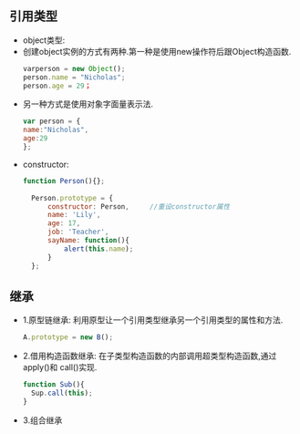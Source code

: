 ## 引用类型
- object类型:
- 创建object实例的方式有两种.第一种是使用new操作符后跟Object构造函数.
  ```javascript
  varperson = new Object();
  person.name = "Nicholas";
  person.age = 29；
  ```
- 另一种方式是使用对象字面量表示法.
  ```javascript
  var person = {
  name:"Nicholas",
  age:29
  };
  ```
- constructor:
  ```javascript
  function Person(){};
    
    Person.prototype = {
        constructor: Person,     //重设constructor属性
        name: 'Lily',
        age: 17,
        job: 'Teacher',
        sayName: function(){
            alert(this.name);
        }
    }; 
  ```
## 继承
- 1.原型链继承: 利用原型让一个引用类型继承另一个引用类型的属性和方法.
  ```javascript
  A.prototype = new B();
  ```
- 2.借用构造函数继承: 在子类型构造函数的内部调用超类型构造函数,通过 apply()和 call()实现.
  ```javascript
  function Sub(){
    Sup.call(this);　
  }
  ```
- 3.组合继承


